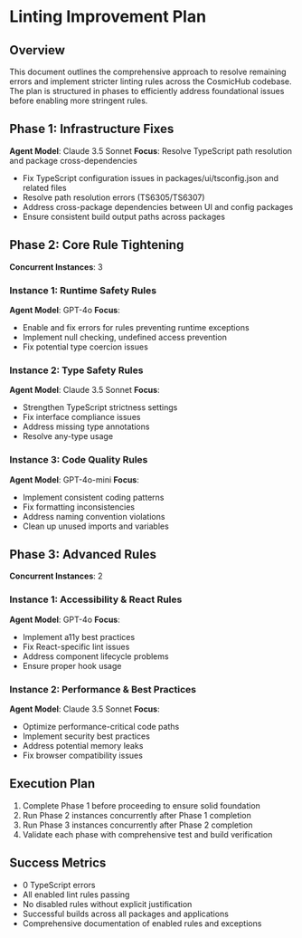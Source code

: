# Linting Improvement Plan

## Overview

This document outlines the comprehensive approach to resolve remaining errors and implement stricter
linting rules across the CosmicHub codebase. The plan is structured in phases to efficiently address
foundational issues before enabling more stringent rules.

## Phase 1: Infrastructure Fixes

**Agent Model**: Claude 3.5 Sonnet **Focus**: Resolve TypeScript path resolution and package
cross-dependencies

- Fix TypeScript configuration issues in packages/ui/tsconfig.json and related files
- Resolve path resolution errors (TS6305/TS6307)
- Address cross-package dependencies between UI and config packages
- Ensure consistent build output paths across packages

## Phase 2: Core Rule Tightening

**Concurrent Instances**: 3

### Instance 1: Runtime Safety Rules

**Agent Model**: GPT-4o **Focus**:

- Enable and fix errors for rules preventing runtime exceptions
- Implement null checking, undefined access prevention
- Fix potential type coercion issues

### Instance 2: Type Safety Rules

**Agent Model**: Claude 3.5 Sonnet **Focus**:

- Strengthen TypeScript strictness settings
- Fix interface compliance issues
- Address missing type annotations
- Resolve any-type usage

### Instance 3: Code Quality Rules

**Agent Model**: GPT-4o-mini **Focus**:

- Implement consistent coding patterns
- Fix formatting inconsistencies
- Address naming convention violations
- Clean up unused imports and variables

## Phase 3: Advanced Rules

**Concurrent Instances**: 2

### Instance 1: Accessibility & React Rules

**Agent Model**: GPT-4o **Focus**:

- Implement a11y best practices
- Fix React-specific lint issues
- Address component lifecycle problems
- Ensure proper hook usage

### Instance 2: Performance & Best Practices

**Agent Model**: Claude 3.5 Sonnet **Focus**:

- Optimize performance-critical code paths
- Implement security best practices
- Address potential memory leaks
- Fix browser compatibility issues

## Execution Plan

1. Complete Phase 1 before proceeding to ensure solid foundation
2. Run Phase 2 instances concurrently after Phase 1 completion
3. Run Phase 3 instances concurrently after Phase 2 completion
4. Validate each phase with comprehensive test and build verification

## Success Metrics

- 0 TypeScript errors
- All enabled lint rules passing
- No disabled rules without explicit justification
- Successful builds across all packages and applications
- Comprehensive documentation of enabled rules and exceptions
